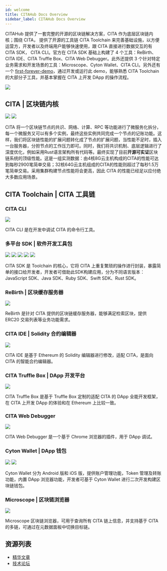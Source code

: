 ```yaml
---
id: welcome
title: CITAHub Docs Overview
sidebar_label: CITAHub Docs Overview
---
```


CITAHub 提供了一套完整的开源的区块链解决方案，CITA 作为底层区块链内核；围绕 CITA， 提供了开源的工具链 CITA Toolchain 来完善基础设施，以方便运营方，开发者以及终端用户能够快速使用，跟 CITA 直接进行数据交互的有 CITA SDK， CITA CLI。官方在 CITA SDK 基础上构建了 4 个工具：ReBirth、CITA IDE、CITA Truffle Box、CITA Web Debugger。此外还提供 3 个针对特定业务需求和开发场景的工具：Microscope、Cyton Wallet、CITA CLI。另外还有一个 [first-forever-demo](https://github.com/citahub/first-forever-demo)，通过开发或运行此 demo，能够熟悉 CITA Toolchain 的大部分子工具，并基本掌握在 CITA 上开发 DApp 的操作流程。

![](assets/first-page.jpg)

## CITA | 区块链内核

[![](https://img.shields.io/badge/CITA-Documents-green.svg)](https://docs.citahub.com/zh-CN/cita/cita-intro) [![](https://img.shields.io/badge/CITA-GitHub-lightgrey.svg)](https://github.com/citahub/cita/)

CITA 将一个区块链节点的共识、网络、计算、RPC 等功能进行了微服务化拆分，每一个微服务又可以有多个实例，最终这些实例共同完成一个节点的记账功能。这样，我们将区块链性能的扩展问题转化成了节点的扩展问题，当性能不足时，插入一台服务器，分担节点的工作压力即可。同时，我们将共识机制、底层逻辑进行了深度优化，例如采用Rust语言架构所有代码等。最终实现了目前**开源可实证**区块链系统的顶级性能。这是一组实测数据：由4核8G云主机构成的CITA的性能可达到每秒2900笔简单交易；32核64G云主机组成的CITA的性能则超过了每秒1.5万笔简单交易。采用集群构建节点性能将会更高，因此 CITA 的性能已经足以应付绝大多数应用场景。

## CITA Toolchain | CITA 工具链

### CITA CLI

[![](https://img.shields.io/badge/CITA_CLI-GitHub-lightgrey.svg)](https://github.com/citahub/cita-cli)

CITA CLI 是在开发中调试 CITA 的命令行工具。

### 多平台 SDK | 软件开发工具包

[![](https://img.shields.io/badge/CITA_SDK(JavaScript)-GitHub-lightgrey.svg)](https://github.com/citahub/cita-sdk-js) [![](https://img.shields.io/badge/CITA_SDK(Java)-GitHub-lightgrey.svg)](https://github.com/citahub/cita-sdk-java) [![](https://img.shields.io/badge/CITA_SDK(Swift)-GitHub-lightgrey.svg)](https://github.com/citahub/cita-sdk-swift) [![](https://img.shields.io/badge/CITA_SDK(Ruby)-GitHub-lightgrey.svg)](https://github.com/citahub/cita-sdk-ruby) [![](https://img.shields.io/badge/CITA_SDK(Rust)-GitHub-lightgrey.svg)](https://github.com/citahub/cita-common/tree/develop/cita-web3)

CITA SDK 是 Toolchain 的核心，它将 CITA 上重复繁琐的操作进行封装，暴露简单的接口给开发者，开发者可借助此SDK构建应用，分为不同语言版本：JavaScript SDK、Java SDK、Ruby SDK、Swift SDK、Rust SDK。

### ReBirth | 区块缓存服务器

[![](https://img.shields.io/badge/ReBirth-GitHub-lightgrey.svg)](https://github.com/citahub/re-birth/)

ReBirth 是针对 CITA 提供的区块链缓存服务器，能够满足检索区块，提供 ERC20 交易列表等业务功能需求。

### CITA IDE | Solidity 合约编辑器

[![](https://img.shields.io/badge/CITA_IDE-GitHub-lightgrey.svg)](https://github.com/citahub/cita-ide)

CITA IDE 是基于 Ethereum 的 Solidity 编辑器进行修改，适配 CITA，是面向 CITA 的智能合约编辑器。

### CITA Truffle Box | DApp 开发平台

[![](https://img.shields.io/badge/Truffle_Box-GitHub-lightgrey.svg)](https://github.com/citahub/cita-truffle-box)

CITA Truffle Box 是基于 Truffle Box 定制的适配 CITA 的 DApp 全能开发框架，在 CITA 上开发 DApp 的体验和在 Ethereum 上比较一致。

### CITA Web Debugger

[![](https://img.shields.io/badge/Web_Debugger-GitHub-lightgrey.svg)](https://github.com/citahub/cita-sdk-js/tree/develop/packages/cita-web-debugger)

CITA Web Debugger 是一个基于 Chrome 浏览器的插件，用于 DApp 调试。

### Cyton Wallet | DApp 钱包

[![](https://img.shields.io/badge/Cyton(Android)-GitHub-lightgrey.svg)](https://github.com/citahub/cyton-android) [![](https://img.shields.io/badge/Cyton(iOS)-GitHub-lightgrey.svg)](https://github.com/citahub/cyton-ios)

Cyton Wallet 分为 Android 版和 iOS 版，提供账户管理功能，Token 管理及转账功能，内置 DApp 浏览器功能，开发者可基于 Cyton Wallet 进行二次开发构建区块链钱包。

### Microscope | 区块链浏览器

[![](https://img.shields.io/badge/Microscope-GitHub-lightgrey.svg)](https://github.com/citahub/microscope/)

Microscope 区块链浏览器，可用于查询所有 CITA 链上信息，并支持基于 CITA 的多链，可通过在元数据面板中切换目标链。

## 资源列表

- [精华文章](https://mp.weixin.qq.com/mp/homepage?__biz=MzI4ODk4ODYxMg==&hid=7)
- [技术论坛](https://talk.citahub.com/)